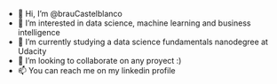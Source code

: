 - 👋 Hi, I’m @brauCastelblanco
- 👀 I’m interested in data science, machine learning and business intelligence
- 🌱 I’m currently studying a data science fundamentals nanodegree at Udacity
- 💞️ I’m looking to collaborate on any proyect :)
- 📫 You can reach me on my linkedin profile 

<!---
brauCastelblanco/brauCastelblanco is a ✨ special ✨ repository because its `README.md` (this file) appears on your GitHub profile.
You can click the Preview link to take a look at your changes.
--->
